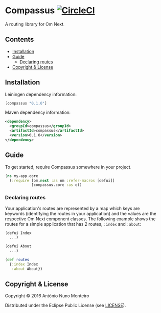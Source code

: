 # Compassus [![CircleCI](https://circleci.com/gh/anmonteiro/compassus.svg?style=svg&circle-token=de2d254556b53778560cfff5f354fffee6100501)](https://circleci.com/gh/anmonteiro/compassus)

A routing library for Om Next.

## Contents

- [Installation](#installation)
- [Guide](#guide)
  - [Declaring routes](#declaring-routes)
- [Copyright & License](#copyright--license)

## Installation

Leiningen dependency information:

```clojure
[compassus "0.1.0"]
```

Maven dependency information:

```xml
<dependency>
  <groupId>compassus</groupId>
  <artifactId>compassus</artifactId>
  <version>0.1.0</version>
</dependency>
```

## Guide

To get started, require Compassus somewhere in your project.

```clojure
(ns my-app.core
  (:require [om.next :as om :refer-macros [defui]]
            [compassus.core :as c))
```

### Declaring routes

Your application's routes are represented by a map which keys are keywords (identifying the routes in your application) and the values are the respective Om Next component classes. The following example shows the routes for a simple application that has 2 routes, `:index` and `:about`:

```clojure
(defui Index
  ...)

(defui About
  ...)

(def routes
  {:index Index
   :about About})
```

## Copyright & License

Copyright © 2016 António Nuno Monteiro

Distributed under the Eclipse Public License (see [LICENSE](./LICENSE)).
